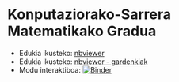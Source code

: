 # Konputaziorako-Sarrera Matematikako Gradua

* Edukia ikusteko: [nbviewer](https://nbviewer.jupyter.org/github/mpenagar/Konputaziorako-Sarrera)
* Edukia ikusteko: [nbviewer - gardenkiak](https://nbviewer.jupyter.org/format/slides/github/mpenagar/Konputaziorako-Sarrera/blob/master/Aurkibidea.ipynb)
* Modu interaktiboa: [![Binder](https://mybinder.org/badge_logo.svg)](https://mybinder.org/v2/gh/mpenagar/Konputaziorako-Sarrera/master)

